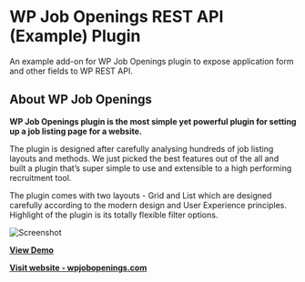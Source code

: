 # WP Job Openings REST API (Example) Plugin

An example add-on for WP Job Openings plugin to expose application form and other fields to WP REST API.

## About WP Job Openings
**WP Job Openings plugin is the most simple yet powerful plugin for setting up a job listing page for a website.**

The plugin is designed after carefully analysing hundreds of job listing layouts and methods. We just picked the best features out of the all and built a plugin that’s super simple to use and extensible to a high performing recruitment tool.

The plugin comes with two layouts - Grid and List which are designed carefully according to the modern design and User Experience principles. Highlight of the plugin is its totally flexible filter options.

![Screenshot](https://wpjobopenings.com/wp-content/uploads/2020/04/wordpress-jobs-plugin-layout-grid.jpg)

**[View Demo](https://demo.awsm.in/wp-job-openings/)**

**[Visit website - wpjobopenings.com](https://wpjobopenings.com/)**
